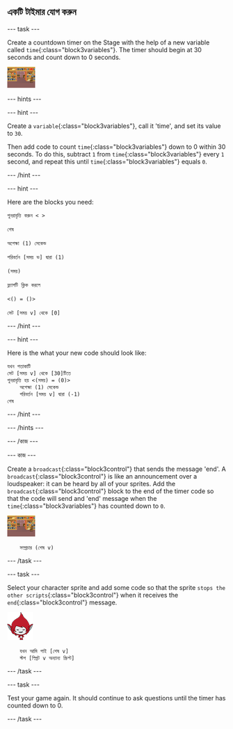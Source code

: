 ## একটি টাইমার যোগ করুন

\--- task \---

Create a countdown timer on the Stage with the help of a new variable called `time`{:class="block3variables"}. The timer should begin at 30 seconds and count down to 0 seconds.

![Stage sprite](images/stage-sprite.png)

\--- hints \---

\--- hint \---

Create a `variable`{:class="block3variables"}, call it 'time', and set its value to `30`.

Then add code to count `time`{:class="block3variables"} down to 0 within 30 seconds. To do this, subtract `1` from `time`{:class="block3variables"} every `1` second, and repeat this until `time`{:class="block3variables"} equals `0`.

\--- /hint \---

\--- hint \---

Here are the blocks you need:

```blocks3
পুনরাবৃত্তি করুন < >

শেষ

অপেক্ষা (1) সেকেন্ড

পরিবর্তন [সময় ভ] দ্বারা (1)

(সময়)

ফ্ল্যাগটি ক্লিক করলে

<() = ()>

সেট [সময় v] থেকে [0]
```

\--- /hint \---

\--- hint \---

Here is the what your new code should look like:

```blocks3
যখন পতাকাটি
সেট [সময় v] থেকে [30]টিতে
পুনরাবৃত্তি হয় <(সময়) = (0)>
    অপেক্ষা (1) সেকেন্ড
    পরিবর্তন [সময় v] দ্বারা (-1)
শেষ
```

\--- /hint \---

\--- /hints \---

\--- /কাজ \---

\--- কাজ \---

Create a `broadcast`{:class="block3control"} that sends the message 'end'. A `broadcast`{:class="block3control"} is like an announcement over a loudspeaker: it can be heard by all of your sprites. Add the `broadcast`{:class="block3control"} block to the end of the timer code so that the code will send and 'end' message when the `time`{:class="block3variables"} has counted down to `0`.

![Stage sprite](images/stage-sprite.png)

```blocks3
    সম্প্রচার (শেষ v)
```

\--- /task \---

\--- task \---

Select your character sprite and add some code so that the sprite `stops the other scripts`{:class="block3control"} when it receives the `end`{:class="block3control"} message.

![Giga sprite](images/giga-sprite.png)

```blocks3
    যখন আমি পাই [শেষ v]
    স্টপ [স্প্রিট v অন্যান্য স্ক্রিপ্ট]
```

\--- /task \---

\--- task \---

Test your game again. It should continue to ask questions until the timer has counted down to 0.

\--- /task \---